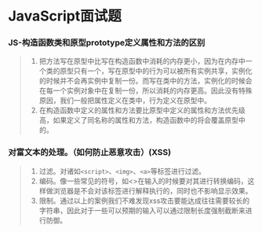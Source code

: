 # JavaScript面试题

### JS-构造函数类和原型prototype定义属性和方法的区别

> 1. 把方法写在原型中比写在构造函数中消耗的内存更小，因为在内存中一个类的原型只有一个，写在原型中的行为可以被所有实例共享，实例化的时候并不会再实例中复制一份。而写在类中的方法，实例化的时候会在每一个实例对象中在复制一份，所以消耗的内存更高。因此没有特殊原因，我们一般把属性定义在类中，行为定义在原型中。
> 2. 在构造函数中定义的属性和方法要比原型中定义的属性和方法优先级高，如果定义了同名称的属性和方法，构造函数中的将会覆盖原型中的。

### 对富文本的处理。（如何防止恶意攻击）(XSS)

> 1. 过滤。对诸如`<script>`、`<img>`、`<a>`等标签进行过滤。
> 2. 编码。像一些常见的符号，如<>在输入的时候要对其进行转换编码，这样做浏览器是不会对该标签进行解释执行的，同时也不影响显示效果。
> 3. 限制。通过以上的案例我们不难发现xss攻击要能达成往往需要较长的字符串，因此对于一些可以预期的输入可以通过限制长度强制截断来进行防御。